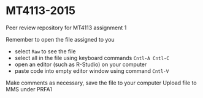 # MT4113-2015
Peer review repository for MT4113 assignment 1


Remember to open the file assigned to you
* select `Raw` to see the file
* select all in the file using keyboard commands `Cntl-A Cntl-C`
* open an editor (such as R-Studio) on your computer
* paste code into empty editor window using command `Cntl-V`
 
Make comments as necessary, save the file to your computer
Upload file to MMS under PRFA1

